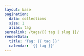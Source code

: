```yaml
---
layout: base
pagination:
  data: collections
  size: 1
  alias: tag
permalink: /tags/{{ tag | slug }}/
renderData:
  title: 'Tag: {{ tag }}'
  calendar: '{{ tag }}'
---
```

